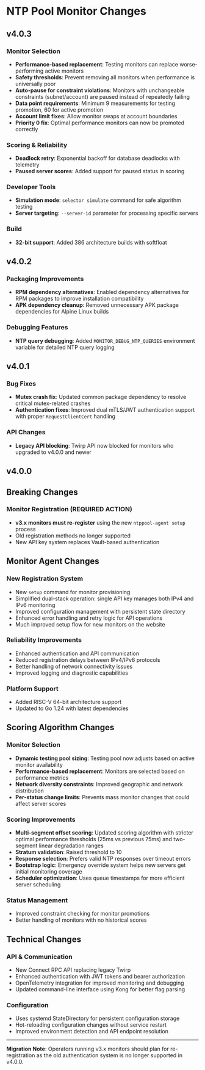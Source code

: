 # NTP Pool Monitor Changes

## v4.0.3

### Monitor Selection
- **Performance-based replacement**: Testing monitors can replace worse-performing active monitors
- **Safety thresholds**: Prevent removing all monitors when performance is universally poor
- **Auto-pause for constraint violations**: Monitors with unchangeable constraints (subnet/account) are paused instead of repeatedly failing
- **Data point requirements**: Minimum 9 measurements for testing promotion, 60 for active promotion
- **Account limit fixes**: Allow monitor swaps at account boundaries
- **Priority 0 fix**: Optimal performance monitors can now be promoted correctly

### Scoring & Reliability
- **Deadlock retry**: Exponential backoff for database deadlocks with telemetry
- **Paused server scores**: Added support for paused status in scoring

### Developer Tools
- **Simulation mode**: `selector simulate` command for safe algorithm testing
- **Server targeting**: `--server-id` parameter for processing specific servers

### Build
- **32-bit support**: Added 386 architecture builds with softfloat

## v4.0.2

### Packaging Improvements
- **RPM dependency alternatives**: Enabled dependency alternatives for RPM packages to improve installation compatibility
- **APK dependency cleanup**: Removed unnecessary APK package dependencies for Alpine Linux builds

### Debugging Features
- **NTP query debugging**: Added `MONITOR_DEBUG_NTP_QUERIES` environment variable for detailed NTP query logging

## v4.0.1

### Bug Fixes
- **Mutex crash fix**: Updated common package dependency to resolve critical mutex-related crashes
- **Authentication fixes**: Improved dual mTLS/JWT authentication support with proper `RequestClientCert` handling

### API Changes
- **Legacy API blocking**: Twirp API now blocked for monitors who upgraded to v4.0.0 and newer

## v4.0.0

## Breaking Changes

### Monitor Registration (REQUIRED ACTION)
- **v3.x monitors must re-register** using the new `ntppool-agent setup` process
- Old registration methods no longer supported
- New API key system replaces Vault-based authentication

## Monitor Agent Changes

### New Registration System
- New `setup` command for monitor provisioning
- Simplified dual-stack operation: single API key manages both IPv4 and IPv6 monitoring
- Improved configuration management with persistent state directory
- Enhanced error handling and retry logic for API operations
- Much improved setup flow for new monitors on the website

### Reliability Improvements
- Enhanced authentication and API communication
- Reduced registration delays between IPv4/IPv6 protocols
- Better handling of network connectivity issues
- Improved logging and diagnostic capabilities

### Platform Support
- Added RISC-V 64-bit architecture support
- Updated to Go 1.24 with latest dependencies

## Scoring Algorithm Changes

### Monitor Selection
- **Dynamic testing pool sizing**: Testing pool now adjusts based on active monitor availability
- **Performance-based replacement**: Monitors are selected based on performance metrics
- **Network diversity constraints**: Improved geographic and network distribution
- **Per-status change limits**: Prevents mass monitor changes that could affect server scores

### Scoring Improvements
- **Multi-segment offset scoring**: Updated scoring algorithm with stricter optimal performance thresholds (25ms vs previous 75ms) and two-segment linear degradation ranges
- **Stratum validation**: Raised threshold to 10
- **Response selection**: Prefers valid NTP responses over timeout errors
- **Bootstrap logic**: Emergency override system helps new servers get initial monitoring coverage
- **Scheduler optimization**: Uses queue timestamps for more efficient server scheduling

### Status Management
- Improved constraint checking for monitor promotions
- Better handling of monitors with no historical scores

## Technical Changes

### API & Communication
- New Connect RPC API replacing legacy Twirp
- Enhanced authentication with JWT tokens and bearer authorization
- OpenTelemetry integration for improved monitoring and debugging
- Updated command-line interface using Kong for better flag parsing

### Configuration
- Uses systemd StateDirectory for persistent configuration storage
- Hot-reloading configuration changes without service restart
- Improved environment detection and API endpoint resolution

---

**Migration Note**: Operators running v3.x monitors should plan for re-registration as the old authentication system is no longer supported in v4.0.0.
